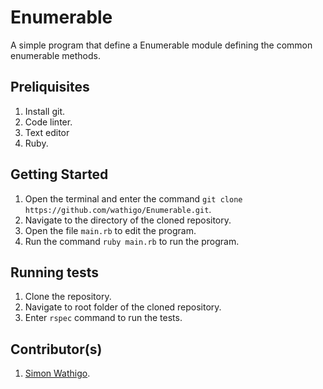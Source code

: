 # Enumerable
A simple program that define a Enumerable module defining the common enumerable methods.


## Preliquisites
1. Install git.
2. Code linter.
3. Text editor
4. Ruby.

## Getting Started
1. Open the terminal and enter the command `git clone https://github.com/wathigo/Enumerable.git`.
2. Navigate to the directory of the cloned repository.
3. Open the file `main.rb` to edit the program.
4. Run the command `ruby main.rb` to run the program.

## Running tests
1. Clone the repository.
2. Navigate to root folder of the cloned repository.
3. Enter `rspec` command to run the tests.

## Contributor(s)
1. [Simon Wathigo](https://github.com/wathigo).
